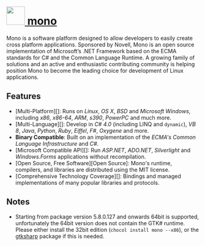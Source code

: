 # [<img src="https://cdn.rawgit.com/chocolatey/chocolatey-coreteampackages/38688373a17d548271406a273201b950db7dbd28/icons/mono.png" height="48" width="48" /> mono](https://chocolatey.org/packages/mono)

Mono is a software platform designed to allow developers to easily create cross platform applications. Sponsored by Novell, Mono is an open source implementation of Microsoft’s .NET Framework based on the ECMA standards for C# and the Common Language Runtime. A growing family of solutions and an active and enthusiastic contributing community is helping position Mono to become the leading choice for development of Linux applications.


## Features
- [Multi-Platform][]: Runs on *Linux*, *OS X*, *BSD* and *Microsoft Windows*, including *x86*, *x86-64*, *ARM*, *s390*, *PowerPC* and much more.
- [Multi-Language][]: Develop in *C# 4.0* (including LINQ and `dynamic`), *VB 8*, *Java*, *Python*, *Ruby*, *Eiffel*, *F#*, *Oxygene* and more.
- **Binary Compatible**: Built on an implementation of the *ECMA's Common Language Infrastructure* and *C#*.
- [Microsoft Compatible API][]: Run *ASP.NET*, *ADO.NET*, *Silverlight* and *Windows.Forms* applications without recompilation.
- [Open Source, Free Software][Open Source]: Mono's runtime, compilers, and libraries are distributed using the MIT license.
- [Comprehensive Technology Coverage][]: Bindings and managed implementations of many popular libraries and protocols.

## Notes
- Starting from package version 5.8.0.127 and onwards 64bit is supported, unfortunately the 64bit version does not contain the GTK# runtime. Please either install the 32bit edition (`chocol install mono --x86`), or the [gtksharp](https://chocolatey.org/packages/gtksharp) package if this is needed.

